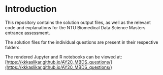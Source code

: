 # Introduction

This repository contains the solution output files, as well as the relevant code and explanations for the NTU Biomedical Data Science Masters entrance assessment.

The solution files for the individual questions are present in their respective folders.

The rendered Jupyter and R notebooks can be viewed at: [https://kkkaslikar.github.io/AY20_MBDS_questions/](https://kkkaslikar.github.io/AY20_MBDS_questions/)
